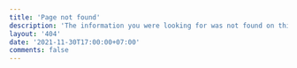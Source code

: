 ```yaml
---
title: 'Page not found'
description: 'The information you were looking for was not found on this website. Maybe the link is broken? Feel free to search for other results.'
layout: '404'
date: '2021-11-30T17:00:00+07:00'
comments: false
---
```

